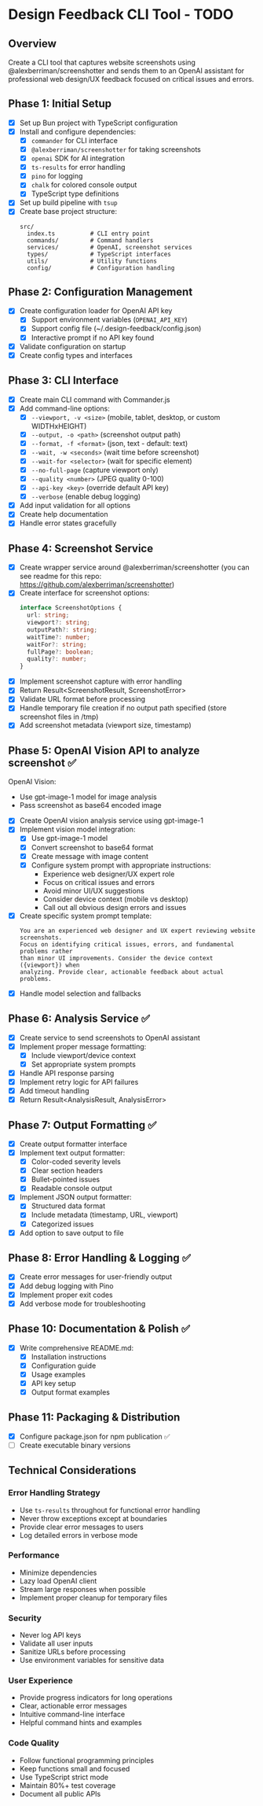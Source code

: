# Design Feedback CLI Tool - TODO

## Overview
Create a CLI tool that captures website screenshots using @alexberriman/screenshotter and sends them to an OpenAI assistant for professional web design/UX feedback focused on critical issues and errors.

## Phase 1: Initial Setup

- [x] Set up Bun project with TypeScript configuration
- [x] Install and configure dependencies:
  - [x] `commander` for CLI interface
  - [x] `@alexberriman/screenshotter` for taking screenshots
  - [x] `openai` SDK for AI integration
  - [x] `ts-results` for error handling
  - [x] `pino` for logging
  - [x] `chalk` for colored console output
  - [x] TypeScript type definitions
- [x] Set up build pipeline with `tsup`
- [x] Create base project structure:
  ```
  src/
    index.ts          # CLI entry point
    commands/         # Command handlers
    services/         # OpenAI, screenshot services
    types/            # TypeScript interfaces
    utils/            # Utility functions
    config/           # Configuration handling
  ```

## Phase 2: Configuration Management

- [x] Create configuration loader for OpenAI API key
  - [x] Support environment variables (`OPENAI_API_KEY`)
  - [x] Support config file (~/.design-feedback/config.json)
  - [x] Interactive prompt if no API key found
- [x] Validate configuration on startup
- [x] Create config types and interfaces

## Phase 3: CLI Interface

- [x] Create main CLI command with Commander.js
- [x] Add command-line options:
  - [x] `--viewport, -v <size>` (mobile, tablet, desktop, or custom WIDTHxHEIGHT)
  - [x] `--output, -o <path>` (screenshot output path)
  - [x] `--format, -f <format>` (json, text - default: text)
  - [x] `--wait, -w <seconds>` (wait time before screenshot)
  - [x] `--wait-for <selector>` (wait for specific element)
  - [x] `--no-full-page` (capture viewport only)
  - [x] `--quality <number>` (JPEG quality 0-100)
  - [x] `--api-key <key>` (override default API key)
  - [x] `--verbose` (enable debug logging)
- [x] Add input validation for all options
- [x] Create help documentation
- [x] Handle error states gracefully

## Phase 4: Screenshot Service

- [x] Create wrapper service around @alexberriman/screenshotter (you can see readme for this repo: https://github.com/alexberriman/screenshotter)
- [x] Create interface for screenshot options:
  ```typescript
  interface ScreenshotOptions {
    url: string;
    viewport?: string;
    outputPath?: string;
    waitTime?: number;
    waitFor?: string;
    fullPage?: boolean;
    quality?: number;
  }
  ```
- [x] Implement screenshot capture with error handling
- [x] Return Result<ScreenshotResult, ScreenshotError>
- [x] Validate URL format before processing
- [x] Handle temporary file creation if no output path specified (store screenshot files in /tmp)
- [x] Add screenshot metadata (viewport size, timestamp)

## Phase 5: OpenAI Vision API to analyze screenshot ✅

OpenAI Vision:
- Use gpt-image-1 model for image analysis
- Pass screenshot as base64 encoded image

- [x] Create OpenAI vision analysis service using gpt-image-1
- [x] Implement vision model integration:
  - [x] Use gpt-image-1 model
  - [x] Convert screenshot to base64 format
  - [x] Create message with image content
  - [x] Configure system prompt with appropriate instructions:
    - Experience web designer/UX expert role
    - Focus on critical issues and errors
    - Avoid minor UI/UX suggestions
    - Consider device context (mobile vs desktop)
    - Call out all obvious design errors and issues
- [x] Create specific system prompt template:
  ```
  You are an experienced web designer and UX expert reviewing website screenshots. 
  Focus on identifying critical issues, errors, and fundamental problems rather 
  than minor UI improvements. Consider the device context ({viewport}) when 
  analyzing. Provide clear, actionable feedback about actual problems.
  ```
- [x] Handle model selection and fallbacks

## Phase 6: Analysis Service ✅

- [x] Create service to send screenshots to OpenAI assistant
- [x] Implement proper message formatting:
  - [x] Include viewport/device context
  - [x] Set appropriate system prompts
- [x] Handle API response parsing
- [x] Implement retry logic for API failures
- [x] Add timeout handling
- [x] Return Result<AnalysisResult, AnalysisError>

## Phase 7: Output Formatting ✅

- [x] Create output formatter interface
- [x] Implement text output formatter:
  - [x] Color-coded severity levels
  - [x] Clear section headers
  - [x] Bullet-pointed issues
  - [x] Readable console output
- [x] Implement JSON output formatter:
  - [x] Structured data format
  - [x] Include metadata (timestamp, URL, viewport)
  - [x] Categorized issues
- [x] Add option to save output to file

## Phase 8: Error Handling & Logging ✅

- [x] Create error messages for user-friendly output
- [x] Add debug logging with Pino
- [x] Implement proper exit codes
- [x] Add verbose mode for troubleshooting

## Phase 10: Documentation & Polish ✅

- [x] Write comprehensive README.md:
  - [x] Installation instructions
  - [x] Configuration guide
  - [x] Usage examples
  - [x] API key setup
  - [x] Output format examples

## Phase 11: Packaging & Distribution

- [x] Configure package.json for npm publication ✅
- [ ] Create executable binary versions

## Technical Considerations

### Error Handling Strategy
- Use `ts-results` throughout for functional error handling
- Never throw exceptions except at boundaries
- Provide clear error messages to users
- Log detailed errors in verbose mode

### Performance
- Minimize dependencies
- Lazy load OpenAI client
- Stream large responses when possible
- Implement proper cleanup for temporary files

### Security
- Never log API keys
- Validate all user inputs
- Sanitize URLs before processing
- Use environment variables for sensitive data

### User Experience
- Provide progress indicators for long operations
- Clear, actionable error messages
- Intuitive command-line interface
- Helpful command hints and examples

### Code Quality
- Follow functional programming principles
- Keep functions small and focused
- Use TypeScript strict mode
- Maintain 80%+ test coverage
- Document all public APIs
